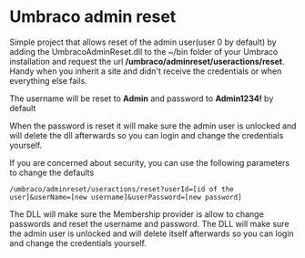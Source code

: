# Umbraco admin reset
Simple project that allows reset of the admin user(user 0 by default) by adding the UmbracoAdminReset.dll to the ~/bin folder of your Umbraco installation and request the url **/umbraco/adminreset/useractions/reset**. Handy when you inherit a site and didn't receive the credentials or when everything else fails.

The username will be reset to **Admin** and password to **Admin1234!** by default

When the password is reset it will make sure the admin user is unlocked and will delete the dll afterwards so you can login and change the credentials yourself.

If you are concerned about security, you can use the following parameters to change the defaults

    /umbraco/adminreset/useractions/reset?userId=[id of the user]&userName=[new username]&userPassword=[new password]

The DLL will make sure the Membership provider is allow to change passwords and reset the username and password. The DLL will make sure the admin user is unlocked and will delete itself afterwards so you can login and change the credentials yourself.
